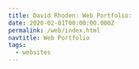 ```yaml
---
title: David Rhoden: Web Portfolio: 
date: 2020-02-01T00:00:00.000Z
permalink: /web/index.html
navtitle: Web Portfolio
tags:
  - websites
---
```



